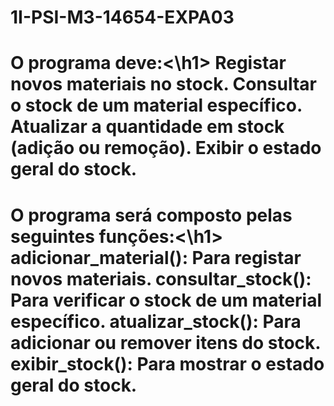 # 1I-PSI-M3-14654-EXPA03

<h1>O programa deve:<\h1>
Registar novos materiais no stock.
Consultar o stock de um material específico.
Atualizar a quantidade em stock (adição ou remoção).
Exibir o estado geral do stock.

<h1>O programa será composto pelas seguintes funções:<\h1>
adicionar_material(): Para registar novos materiais.
consultar_stock(): Para verificar o stock de um material específico.
atualizar_stock(): Para adicionar ou remover itens do stock.
exibir_stock(): Para mostrar o estado geral do stock.

